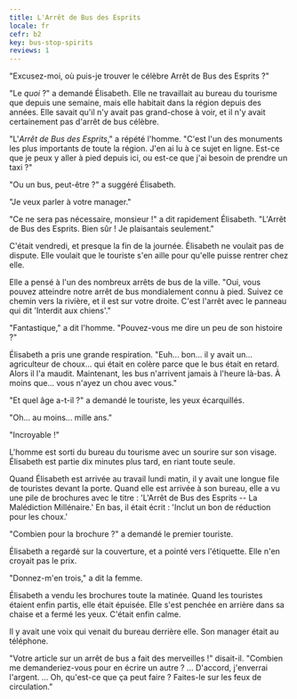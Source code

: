 ```yaml
---
title: L'Arrêt de Bus des Esprits
locale: fr
cefr: b2
key: bus-stop-spirits
reviews: 1
---
```


"Excusez-moi, où puis-je trouver le célèbre Arrêt de Bus des Esprits ?"

"Le *quoi* ?" a demandé Élisabeth. Elle ne travaillait au bureau du tourisme que depuis une semaine, mais elle habitait dans la région depuis des années. Elle savait qu'il n'y avait pas grand-chose à voir, et il n'y avait certainement pas d'arrêt de bus célèbre.

"L'*Arrêt de Bus des Esprits*," a répété l'homme. "C'est l'un des monuments les plus importants de toute la région. J'en ai lu à ce sujet en ligne. Est-ce que je peux y aller à pied depuis ici, ou est-ce que j'ai besoin de prendre un taxi ?"

"Ou un bus, peut-être ?" a suggéré Élisabeth.

"Je veux parler à votre manager."

"Ce ne sera pas nécessaire, monsieur !" a dit rapidement Élisabeth. "L'Arrêt de Bus des Esprits. Bien sûr ! Je plaisantais seulement."

C'était vendredi, et presque la fin de la journée. Élisabeth ne voulait pas de dispute. Elle voulait que le touriste s'en aille pour qu'elle puisse rentrer chez elle.

Elle a pensé à l'un des nombreux arrêts de bus de la ville. "Oui, vous pouvez atteindre notre arrêt de bus mondialement connu à pied. Suivez ce chemin vers la rivière, et il est sur votre droite. C'est l'arrêt avec le panneau qui dit 'Interdit aux chiens'."

"Fantastique," a dit l'homme. "Pouvez-vous me dire un peu de son histoire ?"

Élisabeth a pris une grande respiration. "Euh... bon... il y avait un... agriculteur de choux... qui était en colère parce que le bus était en retard. Alors il l'a maudit. Maintenant, les bus n'arrivent jamais à l'heure là-bas. À moins que... vous n'ayez un chou avec vous."

"Et quel âge a-t-il ?" a demandé le touriste, les yeux écarquillés.

"Oh... au moins... mille ans."

"Incroyable !"

L'homme est sorti du bureau du tourisme avec un sourire sur son visage. Élisabeth est partie dix minutes plus tard, en riant toute seule.

Quand Élisabeth est arrivée au travail lundi matin, il y avait une longue file de touristes devant la porte. Quand elle est arrivée à son bureau, elle a vu une pile de brochures avec le titre : 'L'Arrêt de Bus des Esprits -- La Malédiction Millénaire.' En bas, il était écrit : 'Inclut un bon de réduction pour les choux.'

"Combien pour la brochure ?" a demandé le premier touriste.

Élisabeth a regardé sur la couverture, et a pointé vers l'étiquette. Elle n'en croyait pas le prix.

"Donnez-m'en trois," a dit la femme.

Élisabeth a vendu les brochures toute la matinée. Quand les touristes étaient enfin partis, elle était épuisée. Elle s'est penchée en arrière dans sa chaise et a fermé les yeux. C'était enfin calme.

Il y avait une voix qui venait du bureau derrière elle. Son manager était au téléphone.

"Votre article sur un arrêt de bus a fait des merveilles !" disait-il. "Combien me demanderiez-vous pour en écrire un autre ? ... D'accord, j'enverrai l'argent. ... Oh, qu'est-ce que ça peut faire ? Faites-le sur les feux de circulation."